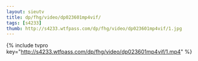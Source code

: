```yaml
--- 
layout: sieutv
title: dp/fhg/video/dp023601mp4vif/
tags: [s4233]
thumb: http://s4233.wtfpass.com/dp/fhg/video/dp023601mp4vif/1.jpg
---
```

{% include tvpro key="http://s4233.wtfpass.com/dp/fhg/video/dp023601mp4vif/1.mp4" %} 
